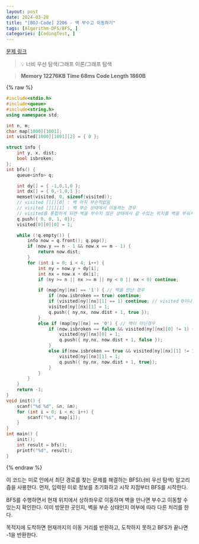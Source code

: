 ```yaml
---
layout: post
date: 2024-03-28
title: "[BOJ-Code] 2206 - 벽 부수고 이동하기"
tags: [Algorithm-DFS/BFS, ]
categories: [CodingTest, ]
---
```


[문제 링크](https://www.acmicpc.net/problem/2206)


> 💡 너비 우선 탐색/그래프 이론/그래프 탐색


> **Memory   12276KB                                  Time   68ms                               Code Length   1860B**



{% raw %}
```c++
#include<stdio.h>
#include<queue>
#include<string.h>
using namespace std;

int n, m;
char map[1000][1001];
int visited[1000][1001][2] = { 0 };

struct info {
	int y, x, dist;
	bool isbroken;
};
int bfs() {
	queue<info> q;

	int dy[] = { -1,0,1,0 };
	int dx[] = { 0,-1,0,1 };
	memset(visited, 0, sizeof(visited));
	// visited [][][0] : 벽 아직 부순적없음
	// visited [][][1] : 벽 부순 상태에서 이동하는 경우
	// visited를 통합하게 되면 벽을 부수지 않은 상태에서 갈 수있는 위치를 벽을 부숴서 정작 필요한 경우에 못 부시는 케이스가 큐에 담김. 부순 후 이동한 케이스를 분리함.
	q.push({ 0, 0, 1, 0});
	visited[0][0][0] = 1;

	while (!q.empty()) {
		info now = q.front(); q.pop();
		if (now.y == n - 1 && now.x == m - 1) {
			return now.dist;
		}
		for (int i = 0; i < 4; i++) {
			int ny = now.y + dy[i];
			int nx = now.x + dx[i];
			if (ny >= n || nx >= m || ny < 0 || nx < 0) continue;

			if (map[ny][nx] == '1') { // 벽을 만난 경우
				if (now.isbroken == true) continue;
				if (visited[ny][nx][1] == 1) continue; // visited 0이나 1이나 상관없음.
				visited[ny][nx][1] = 1;
				q.push({ ny,nx, now.dist + 1, true });
			}
			else if (map[ny][nx] == '0') { // 벽이 아닌경우
				if (now.isbroken == false && visited[ny][nx][0] != 1) { // 벽을 부순적 없고 방문한 적도 없다면
					visited[ny][nx][0] = 1;
					q.push({ ny,nx, now.dist + 1, false });
				}
				else if(now.isbroken == true && visited[ny][nx][1] != 1) { // 벽을 부순상태에서 방문한 적이 없다면
					visited[ny][nx][1] = 1;
					q.push({ ny,nx, now.dist + 1, true});
				}
			}
		}
	}
	return -1;
}
void init() {
	scanf("%d %d", &n, &m);
	for (int i = 0; i < n; i++) {
		scanf("%s", map[i]);
	}
}
int main() {
	init();
	int result = bfs();
	printf("%d", result);
}
```
{% endraw %}



이 코드는 미로 안에서 최단 경로를 찾는 문제를 해결하는 BFS(너비 우선 탐색) 알고리즘을 사용한다. 먼저, 입력된 미로 정보를 초기화하고 시작 지점부터 BFS를 시작한다.

BFS를 수행하면서 현재 위치에서 상하좌우로 이동하며 벽을 만나면 부수고 이동할 수 있는지 확인한다. 이미 방문한 곳인지, 벽을 부순 상태인지 여부에 따라 다른 처리를 한다.

목적지에 도착하면 현재까지의 이동 거리를 반환하고, 도착하지 못하고 BFS가 끝나면 -1을 반환한다.

